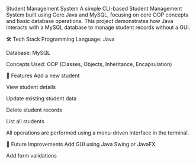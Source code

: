 Student Management System
A simple CLI-based Student Management System built using Core Java and MySQL, focusing on core OOP concepts and basic database operations. This project demonstrates how Java interacts with a MySQL database to manage student records without a GUI.

🛠️ Tech Stack
Programming Language: Java

Database: MySQL

Concepts Used: OOP (Classes, Objects, Inheritance, Encapsulation)



📌 Features
Add a new student

View student details

Update existing student data

Delete student records

List all students

All operations are performed using a menu-driven interface in the terminal.



🚀 Future Improvements
Add GUI using Java Swing or JavaFX

Add form validations





